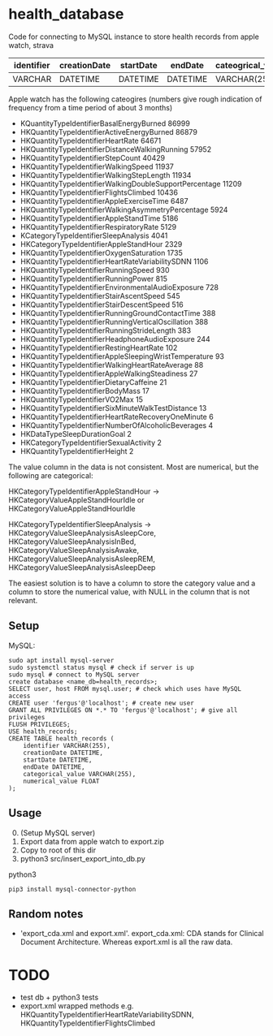 # health_database
Code for connecting to MySQL instance to store health records from apple watch, strava


| identifier | creationDate | startDate | endDate | cateogrical_value | numerical_value | 
| -------- | -------- | -------- | -------- | -------- | -------- | 
| VARCHAR  | DATETIME   | DATETIME  | DATETIME  | VARCHAR(255)   | FLOAT   | 


Apple watch has the following cateogires (numbers give rough indication of frequency from a time period of about 3 months)
- KQuantityTypeIdentifierBasalEnergyBurned                 86999
- HKQuantityTypeIdentifierActiveEnergyBurned                86879
- HKQuantityTypeIdentifierHeartRate                         64671
- HKQuantityTypeIdentifierDistanceWalkingRunning            57952
- HKQuantityTypeIdentifierStepCount                         40429
- HKQuantityTypeIdentifierWalkingSpeed                      11937
- HKQuantityTypeIdentifierWalkingStepLength                 11934
- HKQuantityTypeIdentifierWalkingDoubleSupportPercentage    11209
- HKQuantityTypeIdentifierFlightsClimbed                    10436
- HKQuantityTypeIdentifierAppleExerciseTime                  6487
- HKQuantityTypeIdentifierWalkingAsymmetryPercentage         5924
- HKQuantityTypeIdentifierAppleStandTime                     5186
- HKQuantityTypeIdentifierRespiratoryRate                    5129
- KCategoryTypeIdentifierSleepAnalysis                       4041
- HKCategoryTypeIdentifierAppleStandHour                     2329
- HKQuantityTypeIdentifierOxygenSaturation                   1735
- HKQuantityTypeIdentifierHeartRateVariabilitySDNN           1106
- HKQuantityTypeIdentifierRunningSpeed                        930
- HKQuantityTypeIdentifierRunningPower                        815
- HKQuantityTypeIdentifierEnvironmentalAudioExposure          728
- HKQuantityTypeIdentifierStairAscentSpeed                    545
- HKQuantityTypeIdentifierStairDescentSpeed                   516
- HKQuantityTypeIdentifierRunningGroundContactTime            388
- HKQuantityTypeIdentifierRunningVerticalOscillation          388
- HKQuantityTypeIdentifierRunningStrideLength                 383
- HKQuantityTypeIdentifierHeadphoneAudioExposure              244
- HKQuantityTypeIdentifierRestingHeartRate                    102
- HKQuantityTypeIdentifierAppleSleepingWristTemperature        93
- HKQuantityTypeIdentifierWalkingHeartRateAverage              88
- HKQuantityTypeIdentifierAppleWalkingSteadiness               27
- HKQuantityTypeIdentifierDietaryCaffeine                      21
- HKQuantityTypeIdentifierBodyMass                             17
- HKQuantityTypeIdentifierVO2Max                               15
- HKQuantityTypeIdentifierSixMinuteWalkTestDistance            13
- HKQuantityTypeIdentifierHeartRateRecoveryOneMinute            6
- HKQuantityTypeIdentifierNumberOfAlcoholicBeverages            4
- HKDataTypeSleepDurationGoal                                   2
- HKCategoryTypeIdentifierSexualActivity                        2
- HKQuantityTypeIdentifierHeight                                2

The value column in the data is not consistent. Most are numerical, but the following are categorical:

HKCategoryTypeIdentifierAppleStandHour -> HKCategoryValueAppleStandHourIdle or HKCategoryValueAppleStandHourIdle

HKCategoryTypeIdentifierSleepAnalysis -> HKCategoryValueSleepAnalysisAsleepCore, HKCategoryValueSleepAnalysisInBed, HKCategoryValueSleepAnalysisAwake, HKCategoryValueSleepAnalysisAsleepREM, HKCategoryValueSleepAnalysisAsleepDeep 

The easiest solution is to have a column to store the category value and a column to store the numerical value, with NULL in the column that is not relevant.


## Setup 

MySQL:
```
sudo apt install mysql-server
sudo systemctl status mysql # check if server is up
sudo mysql # connect to MySQL server
create database <name_db=health_records>;
SELECT user, host FROM mysql.user; # check which uses have MySQL access
CREATE user 'fergus'@'localhost'; # create new user 
GRANT ALL PRIVILEGES ON *.* TO 'fergus'@'localhost'; # give all privileges 
FLUSH PRIVILEGES; 
USE health_records;
CREATE TABLE health_records (
    identifier VARCHAR(255),
    creationDate DATETIME,
    startDate DATETIME,
    endDate DATETIME,
    categorical_value VARCHAR(255),
    numerical_value FLOAT
);
```


## Usage

0. (Setup MySQL server)
1. Export data from apple watch to export.zip
2. Copy to root of this dir
3. python3 src/insert_export_into_db.py

python3
```
pip3 install mysql-connector-python
```

## Random notes 

- 'export_cda.xml and export.xml'. export_cda.xml: CDA stands for Clinical Document Architecture. Whereas export.xml is all the raw data.

# TODO 
- test db + python3 tests 
- export.xml wrapped methods e.g. HKQuantityTypeIdentifierHeartRateVariabilitySDNN, HKQuantityTypeIdentifierFlightsClimbed